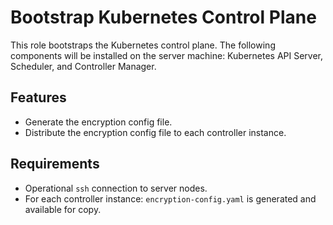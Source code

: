 # Bootstrap Kubernetes Control Plane

This role bootstraps the Kubernetes control plane. The following components will be installed on the server machine: Kubernetes API Server, Scheduler, and Controller Manager.

## Features
- Generate the encryption config file.
- Distribute the encryption config file to each controller instance.

## Requirements
- Operational `ssh` connection to server nodes.
- For each controller instance: `encryption-config.yaml` is generated and available for copy.
